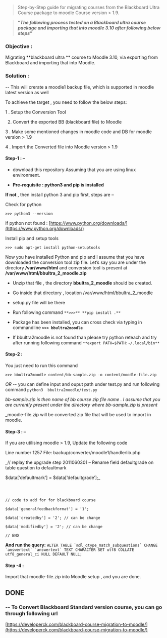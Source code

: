   

> Step-by-Step guide for migrating courses from the Blackboard Ultra Course package to moodle Course version > 1.9.

  



 
  

> **“_The following process tested on a Blackboard ultra course package and importing that into moodle 3.10 after following below steps”_**

  
### **Objective** :

  

Migrating  **blackboard ultra ** course  to Moodle 3.10, via exporting from Blackboard and importing that into Moodle.



### **Solution :**

  -- This will crerate a moodle1 backup file, which is supported in moodle latest version as well   

To achieve the target , you need to follow the below steps:
 

1 . Setup the Conversion Tool 

  

2. Convert the exported BB (blackboard file) to Moodle 
  

3 . Make some mentioned changes in moodle code and DB for moodle version > 1.9 
  

4 . Import the Converted file into Moodle version > 1.9 

  

#### **Step-1 : –**
* download this repository
Assuming that you are using linux environment.

-  **Pre-requisite : python3 and pip is installed**

  

**If not** , then install python 3 and pip first, steps are –

  

Check for python

  

`>>> python3 --version`

  

If python not found : [https://www.python.org/downloads/](https://www.python.org/downloads/)

  

Install pip and setup tools

  

`>>> sudo apt-get install python-setuptools`

  


Now you have installed Python and pip and I assume that you have downloaded the conversion tool zip file. Let’s say you are under the directory **/var/www/html** and conversion tool is present at **/var/www/html/bbultra_2_moodle.zip**

  

- Unzip that file , the directory **bbultra_2_moodle** should be created.

- Go inside that directory , location /var/www/html/bbultra_2_moodle

- setup.py file will be there

- Run following command `**>>>** **pip install .**`

- Package has been installed, you can cross check via typing  in commandline **`>>> bbultra2moodle`**

- If bbultra2moodle is not found than please try python reteach and try after running following command `**export PATH=$PATH:~/.local/bin**`


  

#### **Step-2 :**

  

You just need to run this command

  

`>>> bbultra2moodle content/bb-sample.zip -o content/moodle-file.zip`

  *OR*
  -- you can define input and ouput path under test.py and run following command
   ``python3  bbultra2moodle/test.py``

_bb-sample.zip is then name of bb course zip file name . I assume that you are currently present under the directory where bb-sample.zip is present_

  

_moodle-file.zip will be converted zip file that will be used to import in moodle.



  

#### **Step-3 : –**

  

If you are utilising moodle > 1.9, Update the following code

  

Line number 1257 File: backup/converter/moodle1/handlerlib.php

  

_// replay the upgrade step 2011060301 – Rename field defaultgrade on table question to defaultmark

$data[‘defaultmark’] = $data[‘defaultgrade’];_

  

```

  

// code to add for for blackboard course

$data['generalfeedbackformat'] = '1';

$data['createdby'] = '2'; // can be change

$data['modifiedby'] = '2'; // can be change

// END

```

  

**And run the query:**  ``ALTER TABLE `mdl_qtype_match_subquestions` CHANGE `answertext` `answertext` TEXT CHARACTER SET utf8 COLLATE utf8_general_ci NULL DEFAULT NULL;``

  

#### **Step -4 :**

  

Import that moodle-file.zip into Moodle setup , and you are done.

 ## DONE ##

  
  ### -- To Convert Blackboard Standard version course, you can go through following url

[https://developerck.com/blackboard-course-migration-to-moodle/](https://developerck.com/blackboard-course-migration-to-moodle/)